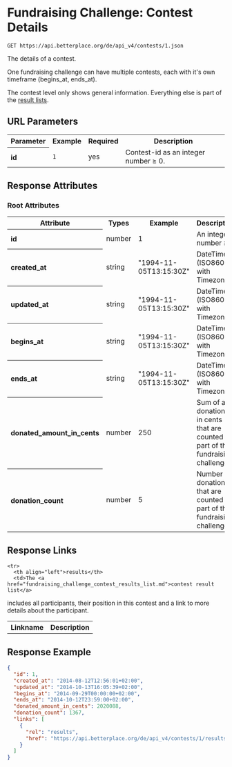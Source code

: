 
# Fundraising Challenge: Contest Details

```nginx
GET https://api.betterplace.org/de/api_v4/contests/1.json
```

The details of a contest.

One fundraising challenge can have multiple contests, each with
it's own timeframe (begins_at, ends_at).

The contest level only shows general information.
Everything else is part of the [result lists](fundraising_challenge_contest_results_list.md).


## URL Parameters

<table>
  <tr>
    <th>Parameter</th>
    <th>Example</th>
    <th>Required</th>
    <th>Description</th>
  </tr>
  <tr>
    <th align="left">id</th>
    <td><code>1</code></td>
    <td>yes</td>
    <td>Contest-id as an integer number ≥ 0.</td>
  </tr>
</table>


## Response Attributes

### Root Attributes

  <table>
    <tr>
      <th>Attribute</th>
      <th>Types</th>
      <th>Example</th>
      <th>Description</th>
    </tr>
    <tr>
      <th align="left">id</th>
      <td>number</td>
      <td>1</td>
      <td>An integer number ≥ 1</td>
    </tr>
    <tr>
      <th align="left">created_at</th>
      <td>string</td>
      <td>"1994-11-05T13:15:30Z"</td>
      <td>DateTime (ISO8601 with Timezone)</td>
    </tr>
    <tr>
      <th align="left">updated_at</th>
      <td>string</td>
      <td>"1994-11-05T13:15:30Z"</td>
      <td>DateTime (ISO8601 with Timezone)</td>
    </tr>
    <tr>
      <th align="left">begins_at</th>
      <td>string</td>
      <td>"1994-11-05T13:15:30Z"</td>
      <td>DateTime (ISO8601 with Timezone)</td>
    </tr>
    <tr>
      <th align="left">ends_at</th>
      <td>string</td>
      <td>"1994-11-05T13:15:30Z"</td>
      <td>DateTime (ISO8601 with Timezone)</td>
    </tr>
    <tr>
      <th align="left">donated_amount_in_cents</th>
      <td>number</td>
      <td>250</td>
      <td>Sum of all donations in cents
that are counted as part of this fundraising challenge.
</td>
    </tr>
    <tr>
      <th align="left">donation_count</th>
      <td>number</td>
      <td>5</td>
      <td>Number of donations
that are counted as part of this fundraising challenge.
</td>
    </tr>
  </table>
</table>

## Response Links

<table>
  <tr>
    <th>Linkname</th>
    <th>Description</th>
  </tr>

    <tr>
      <th align="left">results</th>
      <td>The <a href="fundraising_challenge_contest_results_list.md">contest result list</a>
includes all participants, their position in this contest
and a link to more details about the participant.
</td>
    </tr>
</table>

## Response Example

```json
{
  "id": 1,
  "created_at": "2014-08-12T12:56:01+02:00",
  "updated_at": "2014-10-13T16:05:39+02:00",
  "begins_at": "2014-09-29T00:00:00+02:00",
  "ends_at": "2014-10-12T23:59:00+02:00",
  "donated_amount_in_cents": 2020088,
  "donation_count": 1367,
  "links": [
    {
      "rel": "results",
      "href": "https://api.betterplace.org/de/api_v4/contests/1/results.json"
    }
  ]
}
```

